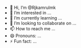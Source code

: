 - 👋 Hi, I’m @Rjkamrulmk
- 👀 I’m interested in ...
- 🌱 I’m currently learning ...
- 💞️ I’m looking to collaborate on ...
- 📫 How to reach me ...
- 😄 Pronouns: ...
- ⚡ Fun fact: ...

<!---
Rjkamrulmk/Rjkamrulmk is a ✨ special ✨ repository because its `README.md` (this file) appears on your GitHub profile.
You can click the Preview link to take a look at your changes.
--->
